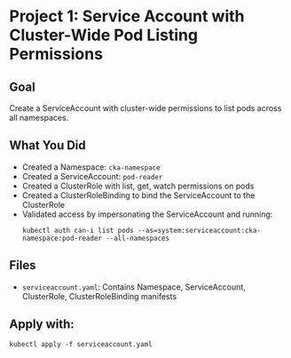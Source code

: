 # Project 1: Service Account with Cluster-Wide Pod Listing Permissions

## Goal
Create a ServiceAccount with cluster-wide permissions to list pods across all namespaces.

## What You Did
- Created a Namespace: `cka-namespace`
- Created a ServiceAccount: `pod-reader`
- Created a ClusterRole with list, get, watch permissions on pods
- Created a ClusterRoleBinding to bind the ServiceAccount to the ClusterRole
- Validated access by impersonating the ServiceAccount and running:
  ```
  kubectl auth can-i list pods --as=system:serviceaccount:cka-namespace:pod-reader --all-namespaces
  ```

## Files
- `serviceaccount.yaml`: Contains Namespace, ServiceAccount, ClusterRole, ClusterRoleBinding manifests

## Apply with:
```
kubectl apply -f serviceaccount.yaml
```
